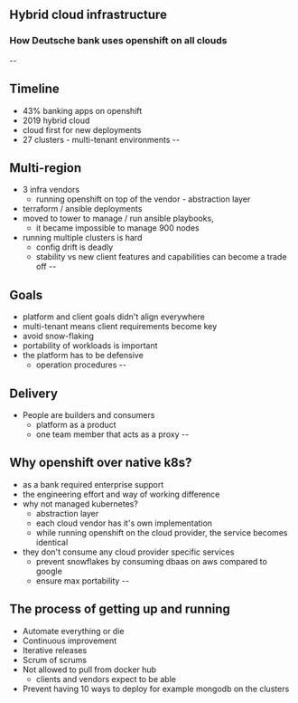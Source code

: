 ## Hybrid cloud infrastructure
### How Deutsche bank uses openshift on all clouds
--
## Timeline
* 43% banking apps on openshift
* 2019 hybrid cloud
* cloud first for new deployments
* 27 clusters - multi-tenant environments
--
## Multi-region
* 3 infra vendors
  * running openshift on top of the vendor - abstraction layer
* terraform / ansible deployments
* moved to tower to manage / run ansible playbooks,
  * it became impossible to manage 900 nodes
* running multiple clusters is hard
  * config drift is deadly
  * stability vs new client features and capabilities can become a trade off
--
## Goals
* platform and client goals didn't align everywhere
* multi-tenant means client requirements become key
* avoid snow-flaking
* portability of workloads is important
* the platform has to be defensive
  * operation procedures
--
## Delivery
* People are builders and consumers
  * platform as a product
  * one team member that acts as a proxy
--
## Why openshift over native k8s?
  * as a bank required enterprise support
  * the engineering effort and way of working difference
  * why not managed kubernetes?
    * abstraction layer
    * each cloud vendor has it's own implementation
    * while running openshift on the cloud provider, the service becomes identical
  * they don't consume any cloud provider specific services
    * prevent snowflakes by consuming dbaas on aws compared to google
    * ensure max portability
--
## The process of getting up and running
* Automate everything or die
* Continuous improvement
* Iterative releases
* Scrum of scrums
* Not allowed to pull from docker hub
  * clients and vendors expect to be able
* Prevent having 10 ways to deploy for example mongodb on the clusters
